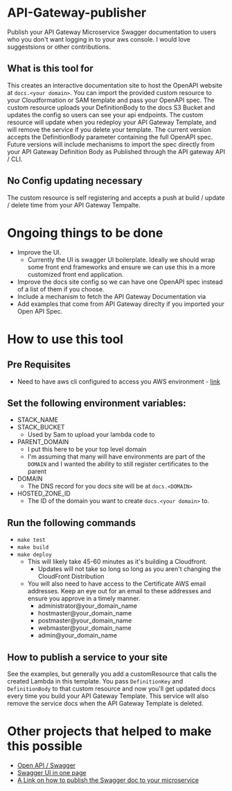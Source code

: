 # API-Gateway-publisher
Publish your API Gateway Microservice Swagger documentation to users who you don't want logging in to your aws console.  I would love suggestsions or other contributions.

## What is this tool for
This creates an interactive documentation site to host the OpenAPI website at `docs.<your domain>`.  You can import the provided custom resource to your Cloudformation or SAM template and pass your OpenAPI spec.  The custom resource uploads your DefinitionBody to the docs S3 Bucket and updates the config so users can see your api endpoints.  The custom resource will update when you redeploy your API Gateway Template, and will remove the service if you delete your template.  The current version accepts the DefinitionBody parameter containing the full OpenAPI spec.  Future versions will include mechanisms to import the spec directly from your API Gateway Definition Body as Published through the API gateway API / CLI.

## No Config updating necessary
The custom resource is self registering and accepts a push at build / update / delete time from your API Gateway Tempalte.

# Ongoing things to be done
- Improve the UI.
  - Currently the UI is swagger UI boilerplate.  Ideally we should wrap some front end frameworks and ensure we can use this in a more customized front end application.
- Improve the docs site config so we can have one OpenAPI spec instead of a list of them if you choose.
- Include a mechanism to fetch the API Gateway Documentation via 
- Add examples that come from API Gateway direclty if you imported your Open API Spec.

# How to use this tool

## Pre Requisites
- Need to have aws cli configured to access you AWS environment - [link](https://docs.aws.amazon.com/cli/latest/userguide/cli-chap-configure.html)

## Set the following environment variables:
- STACK_NAME
- STACK_BUCKET
    - Used by Sam to upload your lambda code to
- PARENT_DOMAIN
    - I put this here to be your top level domain
    - I'm assuming that many will have environments are part of the `DOMAIN` and I wanted the ability to still register certificates to the parent
- DOMAIN
    - The DNS record for you docs site will be at `docs.<DOMAIN>`
- HOSTED_ZONE_ID
    - The ID of the domain you want to create `docs.<your domain>` to.

## Run the following commands
- `make test`
- `make build`
- `make deploy`
    - This will likely take 45-60 minutes as it's building a Cloudfront.
        - Updates will not take so long so long as you aren't changing the CloudFront Distribution
    - You will also need to have access to the Certificate AWS email addresses.  Keep an eye out for an email to these addresses and ensure you approve in a timely manner.
        - administrator@your_domain_name
        - hostmaster@your_domain_name
        - postmaster@your_domain_name
        - webmaster@your_domain_name
        - admin@your_domain_name

## How to publish a service to your site
See the examples, but generally you add a customResource that calls the created Lambda in this template.  You pass `DefinitionKey` and `DefinitionBody` to that custom resource and now you'll get updated docs every time you build your API Gateway Template.  This service will also remove the service docs when the API Gateway Template is deleted.

# Other projects that helped to make this possible
- [Open API / Swagger](https://github.com/swagger-api/swagger-ui)
- [Swagger UI in one page](https://github.com/sunnyagarwal008/setup-swagger-ui-in-one-page/blob/master/swagger-ui.html)
- [A Link on how to publish the Swagger doc to your microservice](https://medium.com/@nabtechblog/integrating-swagger-with-aws-lambda-and-api-gateway-using-cloud-formation-macro-functions-7432dec50dd)
